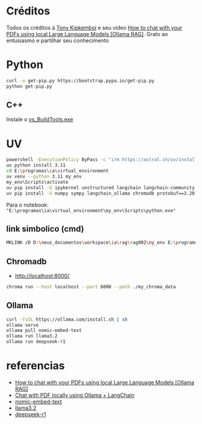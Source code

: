 # Créditos

Todos os créditos à [
Tony Kipkemboi](https://www.youtube.com/@tonykipkemboi) e seu vídeo [How to chat with your PDFs using local Large Language Models [Ollama RAG]](https://www.youtube.com/watch?v=ztBJqzBU5kc&t=352s). Grato ao entusiasmo e partilhar seu conhecimento


# Python

```bash
curl -o get-pip.py https://bootstrap.pypa.io/get-pip.py
python get-pip.py
```

## C++

Instale o [vs_BuildTools.exe](https://visualstudio.microsoft.com/pt-br/visual-cpp-build-tools/)

# UV

```bash
powershell -ExecutionPolicy ByPass -c "irm https://astral.sh/uv/install.ps1 | iex"
uv python install 3.11
cd E:\programas\ia\virtual_environment
uv venv --python 3.11 my_env
my_env\Scripts\activate
uv pip install -U ipykernel unstructured langchain langchain-community "unstructured[all-docs]" ipywidgets tqdm
uv pip install -U numpy sympy langchain_ollama chromadb protobuf==3.20.3
```

Para o notebook: `"E:\programas\ia\virtual_environment\my_env\Scripts\python.exe"`


## link simbolico (cmd)

```bash
MKLINK /D D:\meus_documentos\workspace\ia\rag\rag002\my_env E:\programas\ia\virtual_environment\my_env
```

## Chromadb

- [http://localhost:8000/](http://localhost:8000/)

```bash
chroma run --host localhost --port 8000 --path ./my_chroma_data
```

## Ollama

```bash
curl -fsSL https://ollama.com/install.sh | sh
ollama serve
ollama pull nomic-embed-text
ollama run llama3.2
ollama run deepseek-r1
```

# referencias

- [How to chat with your PDFs using local Large Language Models [Ollama RAG]](https://www.youtube.com/watch?v=ztBJqzBU5kc)
- [Chat with PDF locally using Ollama + LangChain](https://github.com/tonykipkemboi/ollama_pdf_rag/tree/main)
- [nomic-embed-text](https://ollama.com/library/nomic-embed-text)
- [llama3.2](https://ollama.com/library/llama3.2)
- [deepseek-r1](https://ollama.com/library/deepseek-r1)
